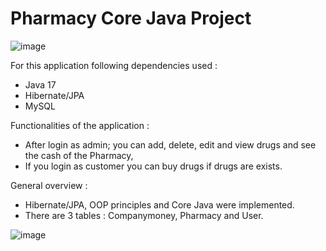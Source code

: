 # Pharmacy Core Java Project

![image](https://github.com/yunusulucay/PharmacyCoreJavaProject/assets/42489236/02f6f732-d3ee-40cf-884d-1aea882f523c)

For this application following dependencies used :
- Java 17
- Hibernate/JPA
- MySQL

Functionalities of the application :
- After login as admin; you can add, delete, edit and view drugs and see the cash of the Pharmacy,
- If you login as customer you can buy drugs if drugs are exists.

General overview : 
- Hibernate/JPA, OOP principles and Core Java were implemented. 
- There are 3 tables : Companymoney, Pharmacy and User.

![image](https://github.com/yunusulucay/PharmacyCoreJavaProject/assets/42489236/092835d1-f2c6-4b22-a63f-942815f7a6ad)
